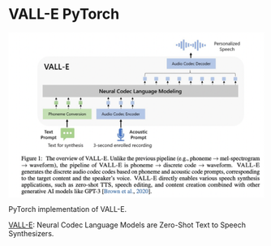 # VALL-E PyTorch

<p align="center">
  <img src="VALL-E.png" alt="VALL-E" style="display:block; margin:auto; width:780px;" />
</p>

PyTorch implementation of VALL-E.

[VALL-E](https://arxiv.org/abs/2301.02111): Neural Codec Language Models are Zero-Shot Text to Speech Synthesizers.
